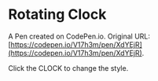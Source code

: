 # Rotating Clock

A Pen created on CodePen.io. Original URL: [https://codepen.io/V17h3m/pen/XdYEjR](https://codepen.io/V17h3m/pen/XdYEjR).

Click the CLOCK to change the style.
